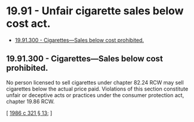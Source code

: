 # 19.91 - Unfair cigarette sales below cost act.
* [19.91.300 - Cigarettes—Sales below cost prohibited.](#1991300---cigarettessales-below-cost-prohibited)
## 19.91.300 - Cigarettes—Sales below cost prohibited.
No person licensed to sell cigarettes under chapter 82.24 RCW may sell cigarettes below the actual price paid. Violations of this section constitute unfair or deceptive acts or practices under the consumer protection act, chapter 19.86 RCW.

\[ [1986 c 321 § 13](http://leg.wa.gov/CodeReviser/documents/sessionlaw/1986c321.pdf?cite=1986%20c%20321%20§%2013); \]


